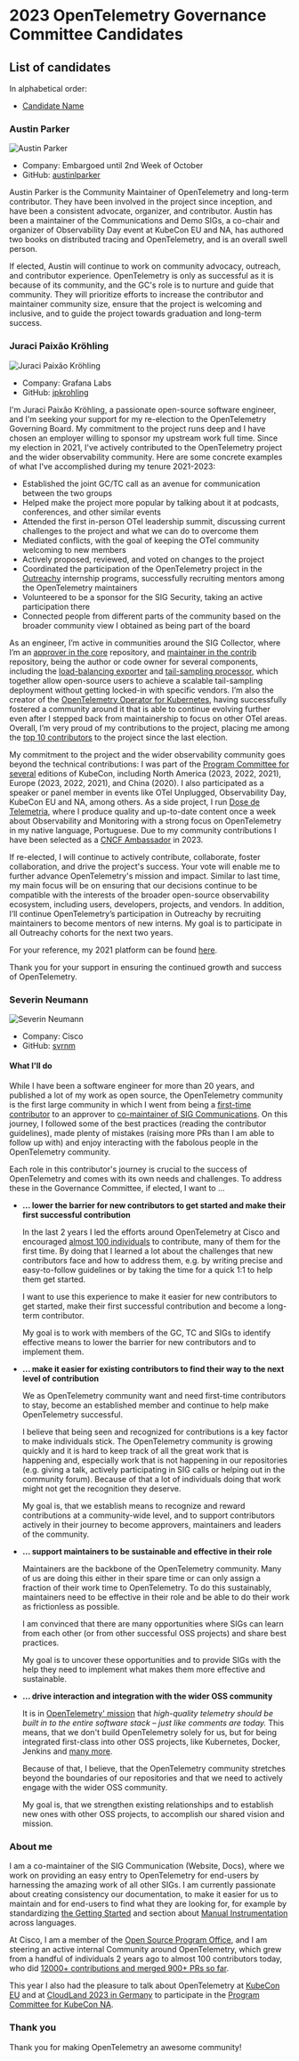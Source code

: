 # 2023 OpenTelemetry Governance Committee Candidates

## List of candidates

In alphabetical order:

- [Candidate Name](#candidate-name)

<!--
### Candidate 1
![Candidate Name](static/candidate-picture.png)
- Company: Company Name
- GitHub: [username](https://github.com/username)
Description of candidate
---
-->

### Austin Parker
![Austin Parker](static/austin-parker.jpg)

- Company: Embargoed until 2nd Week of October
- GitHub: [austinlparker](https://github.com/austinlparker)

Austin Parker is the Community Maintainer of OpenTelemetry and long-term
contributor. They have been involved in the project since inception, and have
been a consistent advocate, organizer, and contributor. Austin has been a
maintainer of the Communications and Demo SIGs, a co-chair and organizer of
Observability Day event at KubeCon EU and NA, has authored two books on
distributed tracing and OpenTelemetry, and is an overall swell person.

If elected, Austin will continue to work on community advocacy, outreach, and
contributor experience. OpenTelemetry is only as successful as it is because of
its community, and the GC's role is to nurture and guide that community. They
will prioritize efforts to increase the contributor and maintainer community
size, ensure that the project is welcoming and inclusive, and to guide the
project towards graduation and long-term success.

### Juraci Paixão Kröhling
![Juraci Paixão Kröhling](static/jpkroehling.webp)
- Company: Grafana Labs
- GitHub: [jpkrohling](https://github.com/jpkrohling)

I'm Juraci Paixão Kröhling, a passionate open-source software engineer, and I'm
seeking your support for my re-election to the OpenTelemetry Governing Board. My
commitment to the project runs deep and I have chosen an employer willing to
sponsor my upstream work full time. Since my election in 2021, I've actively
contributed to the OpenTelemetry project and the wider observability community.
Here are some concrete examples of what I've accomplished during my tenure
2021-2023:

* Established the joint GC/TC call as an avenue for communication between the
  two groups
* Helped make the project more popular by talking about it at podcasts,
  conferences, and other similar events
* Attended the first in-person OTel leadership summit, discussing current
  challenges to the project and what we can do to overcome them
* Mediated conflicts, with the goal of keeping the OTel community welcoming to
  new members
* Actively proposed, reviewed, and voted on changes to the project
* Coordinated the participation of the OpenTelemetry project in the
  [Outreachy](https://www.outreachy.org/) internship programs, successfully
  recruiting mentors among the OpenTelemetry maintainers
* Volunteered to be a sponsor for the SIG Security, taking an active
  participation there
* Connected people from different parts of the community based on the broader
  community view I obtained as being part of the board

As an engineer, I’m active in communities around the SIG Collector, where I’m an
[approver in the
core](https://github.com/open-telemetry/opentelemetry-collector#contributing)
repository, and [maintainer in the
contrib](https://github.com/open-telemetry/opentelemetry-collector-contrib/#contributing)
repository, being the author or code owner for several components, including the
[load-balancing
exporter](https://github.com/open-telemetry/opentelemetry-collector-contrib/tree/main/exporter/loadbalancingexporter#trace-idservice-name-aware-load-balancing-exporter)
and [tail-sampling
processor](https://github.com/open-telemetry/opentelemetry-collector-contrib/tree/main/processor/tailsamplingprocessor#tail-sampling-processor),
which together allow open-source users to achieve a scalable tail-sampling
deployment without getting locked-in with specific vendors. I’m also the creator
of the [OpenTelemetry Operator for
Kubernetes](https://github.com/open-telemetry/opentelemetry-operator), having
successfully fostered a community around it that is able to continue evolving
further even after I stepped back from maintainership to focus on other OTel
areas. Overall, I’m very proud of my contributions to the project, placing me
among the [top 10
contributors](https://opentelemetry.devstats.cncf.io/d/9/developer-activity-counts-by-repository-group-table?orgId=1&var-period_name=Last%202%20years&var-metric=contributions&var-repogroup_name=All&var-country_name=All)
to the project since the last election.

My commitment to the project and the wider observability community goes beyond
the technical contributions: I was part of the [Program Committee for
several](https://www.credly.com/users/juraci-paixao-krohling/badges) editions of
KubeCon, including North America (2023, 2022, 2021), Europe (2023, 2022, 2021),
and China (2020). I also participated as a speaker or panel member in events
like OTel Unplugged, Observability Day, KubeCon EU and NA, among others. As a
side project, I run [Dose de Telemetria](https://linktr.ee/dosedetelemetria),
where I produce quality and up-to-date content once a week about Observability
and Monitoring with a strong focus on OpenTelemetry in my native language,
Portuguese. Due to my community contributions I have been selected as a [CNCF
Ambassador](https://www.cncf.io/people/ambassadors/?_sft_lf-country=de&_sft_lf-expertise=technical&_sft_lf-project=opentelemetry&p=juraci-paixao-krohling)
in 2023.

If re-elected, I will continue to actively contribute, collaborate, foster
collaboration, and drive the project's success. Your vote will enable me to
further advance OpenTelemetry's mission and impact. Similar to last time, my
main focus will be on ensuring that our decisions continue to be compatible with
the interests of the broader open-source observability ecosystem, including
users, developers, projects, and vendors. In addition, I’ll continue
OpenTelemetry’s participation in Outreachy by recruiting maintainers to become
mentors of new interns. My goal is to participate in all Outreachy cohorts for
the next two years.

For your reference, my 2021 platform can be found
[here](https://github.com/open-telemetry/community/blob/main/elections/2021/governance-committee-candidates.md#Juraci-Paix%C3%A3o-Kr%C3%B6hling).

Thank you for your support in ensuring the continued growth and success of
OpenTelemetry.

### Severin Neumann

![Severin Neumann](static/severin-neumann.jpg)

- Company: Cisco
- GitHub: [svrnm](https://github.com/svrnm)

#### What I'll do

While I have been a software engineer for more than 20 years, and published a lot of my work as open source, the OpenTelemetry
community is the first large community in which I went from being a [first-time contributor](https://github.com/open-telemetry/opentelemetry-js/pull/1509) to an approver to [co-maintainer of
SIG Communications](https://github.com/open-telemetry/opentelemetry.io/issues?q=involves%3Asvrnm). On this journey, I followed some of the best practices (reading the contributor guidelines), made plenty of mistakes (raising more PRs than I am able to follow up with) and enjoy interacting with the fabolous people in the OpenTelemetry community.

Each role in this contributor's journey is crucial to the success of OpenTelemetry and comes with its own needs and challenges. To address
these in the Governance Committee, if elected, I want to ...

- **... lower the barrier for new contributors to get started and make their first successful contribution**

  In the last 2 years I led the efforts around OpenTelemetry at Cisco and encouraged [almost 100 individuals](https://opentelemetry.devstats.cncf.io/d/66/developer-activity-counts-by-companies?orgId=1&var-period_name=Last%20decade&var-metric=contributions&var-repogroup_name=All&var-country_name=All&var-companies=Cisco) to contribute, many of them for the first time. By doing that I learned a lot about the challenges that new contributors face and how to address them, e.g. by writing precise and easy-to-follow guidelines or by taking the time for a quick 1:1 to help them get started.

  I want to use this experience to make it easier for new contributors to get started, make their first successful contribution and become a long-term contributor.

  My goal is to work with members of the GC, TC and SIGs to identify effective means to lower the barrier for new contributors and to implement them.

- **... make it easier for existing contributors to find their way to the next level of contribution**

  We as OpenTelemetry community want and need first-time contributors to stay, become an established member and continue to help make OpenTelemetry successful.

  I believe that being seen and recognized for contributions is a key factor to make individuals stick. The OpenTelemetry community is
  growing quickly and it is hard to keep track of all the great work that is happening and, especially work that is not happening in our repositories (e.g. giving a talk, actively participating in SIG calls or helping out in the community forum). Because of that a lot of individuals doing that work might not get the recognition they deserve.

  My goal is, that we establish means to recognize and reward contributions at a community-wide level, and to support contributors actively in their journey to become approvers, maintainers and leaders of the community.

- **... support maintainers to be sustainable and effective in their role**

  Maintainers are the backbone of the OpenTelemetry community. Many of us are doing this either in their spare time or can only assign a fraction of their work time to OpenTelemetry. To do this sustainably, maintainers need to be effective in their role and be able to do their work as frictionless as possible.

  I am convinced that there are many opportunities where SIGs can learn from each other (or from other successful OSS projects) and share best practices.

  My goal is to uncover these opportunities and to provide SIGs with the help they need to implement what makes them more effective and sustainable.

- **... drive interaction and integration with the wider OSS community**

  It is in [OpenTelemetry' mission](https://opentelemetry.io/community/mission/#telemetry-should-be-built-in) that _high-quality telemetry should be built in to the entire software stack – just like comments are today._ This means, that we don't build OpenTelemetry solely for us, but for being integrated first-class into other OSS projects, like Kubernetes, Docker, Jenkins and [many more](https://opentelemetry.io/ecosystem/integrations/).

  Because of that, I believe, that the OpenTelemetry community stretches beyond the boundaries of our repositories and that we need to actively engage with the wider OSS community.

  My goal is, that we strengthen existing relationships and to establish new ones with other OSS projects, to accomplish our shared vision and mission.

### About me

I am a co-maintainer of the SIG Communication (Website, Docs), where we work on providing an easy entry to OpenTelemetry for end-users by
harnessing the amazing work of all other SIGs. I am currently passionate about creating consistency our documentation, to make it easier for us to maintain and for end-users to find what they are looking for, for example by standardizing [the Getting Started](https://github.com/open-telemetry/opentelemetry.io/issues/2623) and section about [Manual Instrumentation](https://github.com/open-telemetry/opentelemetry.io/issues/3229) across languages.

At Cisco, I am a member of the [Open Source Program Office](https://opensource.cisco.com), and  I am steering an active internal Community around OpenTelemetry, which grew from a handful of individuals 2 years ago to almost 100 contributors today, who did [12000+ contributions and merged 900+ PRs so far](https://opentelemetry.devstats.cncf.io/d/5/companies-table?orgId=1).

This year I also had the pleasure to talk about OpenTelemetry at [KubeCon EU](https://youtu.be/XvPsdjNrpKo?feature=shared) and at [CloudLand 2023 in Germany](https://en.shop.doag.org/events/cloudland/2023/agenda/#eventDay.all#textSearch.Severin%20Neumann) to participate in the [Program Committee for KubeCon NA](https://www.credly.com/badges/c930d2a0-b88d-4a7f-b4b8-a72d9410141a).

### Thank you

Thank you for making OpenTelemetry an awesome community!
